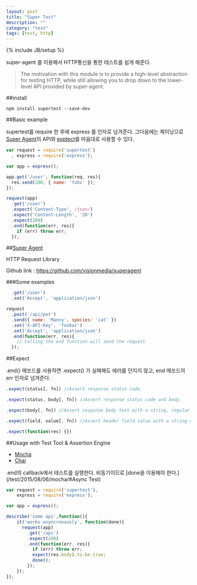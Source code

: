 ```yaml
---
layout: post
title: "Super Test"
description: ""
category: "test"
tags: [test, http]
---
```

{% include JB/setup %}

super-agent 를 이용해서 HTTP통신을 통한 테스트를 쉽게 해준다.

> The motivation with this module is to provide a high-level abstraction for testing HTTP, while still allowing you to drop down to the lower-level API provided by super-agent.

##install

    npm install supertest --save-dev

##Basic example

supertest를 require 한 후에 express 를 인자로 넘겨준다. 그다음에는 체이닝으로 [Super Agent](#super-agent)의 API와 [exptect](#expect)를 마음대로 사용할 수 있다.

```js
var request = require('supertest')
  , express = require('express');

var app = express();

app.get('/user', function(req, res){
  res.send(200, { name: 'tobi' });
});

request(app)
  .get('/user')
  .expect('Content-Type', /json/)
  .expect('Content-Length', '20')
  .expect(200)
  .end(function(err, res){
    if (err) throw err;
  });
```

##[Super Agent](http://visionmedia.github.io/superagent/)

HTTP Request Library

Github link : https://github.com/visionmedia/superagent



###Some examples
```js
  .get('/user')
  .set('Accept', 'application/json')
```

```js
request
  .post('/api/pet')
  .send({ name: 'Manny', species: 'cat' })
  .set('X-API-Key', 'foobar')
  .set('Accept', 'application/json')
  .end(function(err, res){
    // Calling the end function will send the request
  });
```


##Expect

.end() 메쏘드를 사용하면 .expect() 가 실패해도 에러를 던지지 않고, end 메쏘드의 err 인자로 넘겨준다.

```js
.expect(status[, fn]) //Assert response status code.

.expect(status, body[, fn]) //Assert response status code and body.

.expect(body[, fn]) //Assert response body text with a string, regular expression, or parsed body object.

.expect(field, value[, fn]) //Assert header field value with a string or regular expression.

.expect(function(res) {})
```

##Usage with Test Tool & Assertion Engine

 - [Mocha](/test/2015/08/06/mocha/)
 - [Chai](/test/2015/08/06/mocha/#chai-api)

.end의 callback에서 테스트를 실행한다. 비동기이므로 [done을 이용해야 한다.](/test/2015/08/06/mocha/#Async Test)

```js
var request = require('supertest'),
    express = require('express');

var app = express();

describe('some api',function(){
    it('works asyncronously', function(done){
      request(app)
        .get('/api')
        .expect(200)
        .end(function(err, res){
          if (err) throw err;
          expect(res.body).to.be.true;
          done();
        });
    });
});
```
